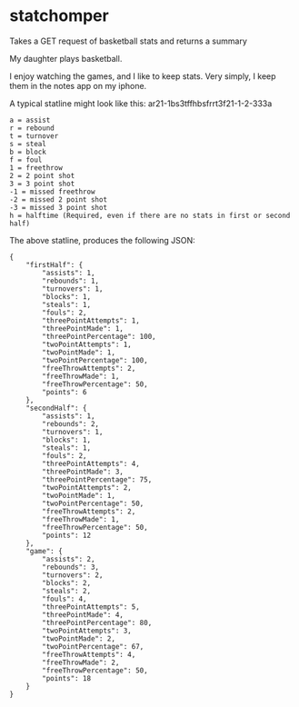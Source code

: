 # statchomper
Takes a GET request of basketball stats and returns a summary

My daughter plays basketball.

I enjoy watching the games, and I like to keep stats.
Very simply, I keep them in the notes app on my iphone.

A typical statline might look like this:
ar21-1bs3tffhbsfrrt3f21-1-2-333a

```
a = assist
r = rebound
t = turnover
s = steal
b = block
f = foul
1 = freethrow
2 = 2 point shot
3 = 3 point shot
-1 = missed freethrow
-2 = missed 2 point shot
-3 = missed 3 point shot
h = halftime (Required, even if there are no stats in first or second half)
```

The above statline, produces the following JSON:

```
{
	"firstHalf": {
		"assists": 1,
		"rebounds": 1,
		"turnovers": 1,
		"blocks": 1,
		"steals": 1,
		"fouls": 2,
		"threePointAttempts": 1,
		"threePointMade": 1,
		"threePointPercentage": 100,
		"twoPointAttempts": 1,
		"twoPointMade": 1,
		"twoPointPercentage": 100,
		"freeThrowAttempts": 2,
		"freeThrowMade": 1,
		"freeThrowPercentage": 50,
		"points": 6
	},
	"secondHalf": {
		"assists": 1,
		"rebounds": 2,
		"turnovers": 1,
		"blocks": 1,
		"steals": 1,
		"fouls": 2,
		"threePointAttempts": 4,
		"threePointMade": 3,
		"threePointPercentage": 75,
		"twoPointAttempts": 2,
		"twoPointMade": 1,
		"twoPointPercentage": 50,
		"freeThrowAttempts": 2,
		"freeThrowMade": 1,
		"freeThrowPercentage": 50,
		"points": 12
	},
	"game": {
		"assists": 2,
		"rebounds": 3,
		"turnovers": 2,
		"blocks": 2,
		"steals": 2,
		"fouls": 4,
		"threePointAttempts": 5,
		"threePointMade": 4,
		"threePointPercentage": 80,
		"twoPointAttempts": 3,
		"twoPointMade": 2,
		"twoPointPercentage": 67,
		"freeThrowAttempts": 4,
		"freeThrowMade": 2,
		"freeThrowPercentage": 50,
		"points": 18
	}
}
```
